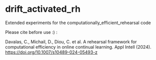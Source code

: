 # drift_activated_rh

Extended experiments for the computationally_efficient_rehearsal code

Please cite before use :) :

Davalas, C., Michail, D., Diou, C. et al. A rehearsal framework for computational efficiency in online continual learning. Appl Intell (2024). https://doi.org/10.1007/s10489-024-05493-z
